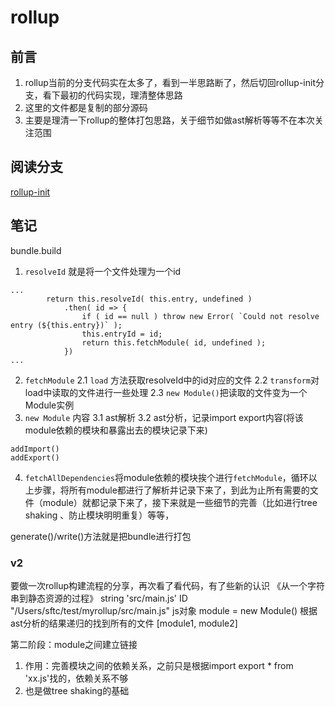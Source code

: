 # rollup

## 前言
1. rollup当前的分支代码实在太多了，看到一半思路断了，然后切回rollup-init分支，看下最初的代码实现，理清整体思路
2. 这里的文件都是复制的部分源码
3. 主要是理清一下rollup的整体打包思路，关于细节如做ast解析等等不在本次关注范围


## 阅读分支
[rollup-init](https://github.com/rollup/rollup/tree/rollup-init)

## 笔记

bundle.build

1. `resolveId` 就是将一个文件处理为一个id
```
...
		return this.resolveId( this.entry, undefined )
			.then( id => {
				if ( id == null ) throw new Error( `Could not resolve entry (${this.entry})` );
				this.entryId = id;
				return this.fetchModule( id, undefined );
			})
...
```
2. `fetchModule` 
2.1 `load` 方法获取resolveId中的id对应的文件
2.2 `transform`对load中读取的文件进行一些处理
2.3 `new Module()`把读取的文件变为一个Module实例
3. `new Module` 内容
3.1 ast解析
3.2 ast分析，记录import  export内容(将该module依赖的模块和暴露出去的模块记录下来)
```
addImport()
addExport()
```
4. `fetchAllDependencies`将module依赖的模块挨个进行`fetchModule`，循环以上步骤，将所有module都进行了解析并记录下来了，到此为止所有需要的文件（module）就都记录下来了，接下来就是一些细节的完善（比如进行tree shaking 、防止模块明明重复）等等，

generate()/write()方法就是把bundle进行打包

### v2
要做一次rollup构建流程的分享，再次看了看代码，有了些新的认识
《从一个字符串到静态资源的过程》
string   'src/main.js'
ID "/Users/sftc/test/myrollup/src/main.js"
js对象 module = new Module()
根据ast分析的结果递归的找到所有的文件
[module1, module2]

第二阶段：module之间建立链接
1. 作用：完善模块之间的依赖关系，之前只是根据import  export * from 'xx.js'找的，依赖关系不够
2. 也是做tree shaking的基础